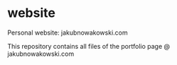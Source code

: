 # website
Personal website: jakubnowakowski.com

This repository contains all files of the portfolio page @ jakubnowakowski.com
